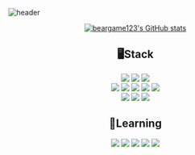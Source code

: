 ![header](https://capsule-render.vercel.app/api?type=Waving&color=gradient&height=230&section=header&text=Slowly%20But%20Accurately&fontSize=50)

<div align="center">
  
[![beargame123's GitHub stats](https://github-readme-stats.vercel.app/api?username=beargame123&theme=ayu-mirage&show_icons=true)](https://github.com/beargame123/github-readme-stats)
  
  <h2>🖥️Stack</h2>
    <div>
      <img src="https://img.shields.io/badge/c-00599C?style=flat&logo=c%2B%2B&logoColor=white">
      <img src="https://img.shields.io/badge/java-007396?style=flat&logo=java&logoColor=white">
      <img src="https://img.shields.io/badge/python-3776AB?style=flat&logo=python&logoColor=white"> 
      <br/>
      <img src="https://img.shields.io/badge/spring-6DB33F?style=flat&logo=spring&logoColor=white"> 
      <img src="https://img.shields.io/badge/html5-E34F26?style=flat&logo=html5&logoColor=white"> 
      <img src="https://img.shields.io/badge/CSS3-1572B6?style=flat&logo=CSS3&logoColor=white">
      <img src="https://img.shields.io/badge/mysql-4479A1?style=flat&logo=mysql&logoColor=white"> 
      <img src="https://img.shields.io/badge/Redis-DC382D?style=flat&logo=Redis&logoColor=white">
      <br/>
      <img src="https://img.shields.io/badge/git-F05032?style=flat&logo=git&logoColor=white">
      <img src="https://img.shields.io/badge/GitKraken-179287?&style=flat-square&logo=GitKraken&logoColor=white">
      <img src="https://img.shields.io/badge/amazonaws-232F3E?style=flat&logo=amazonaws&logoColor=white"> 
    </div>
  
  <h2>📓Learning</h2>
  <div>
      <img src="https://img.shields.io/badge/kotlin-7F52FF?style=flat&logo=kotlin&logoColor=white"> 
      <img src="https://img.shields.io/badge/NGINX-009639?style=flat&logo=NGINX&logoColor=white"> 
      <img src="https://img.shields.io/badge/MongoDB-009639?style=flat&logo=MongoDB&logoColor=white">
      <img src="https://img.shields.io/badge/Docker-2496ED?style=flat&logo=Docker&logoColor=white"> 
      <img src="https://img.shields.io/badge/rust-#000000?style=flat&logo=Rust&logoColor=white">
  </div> 
  <br/>
